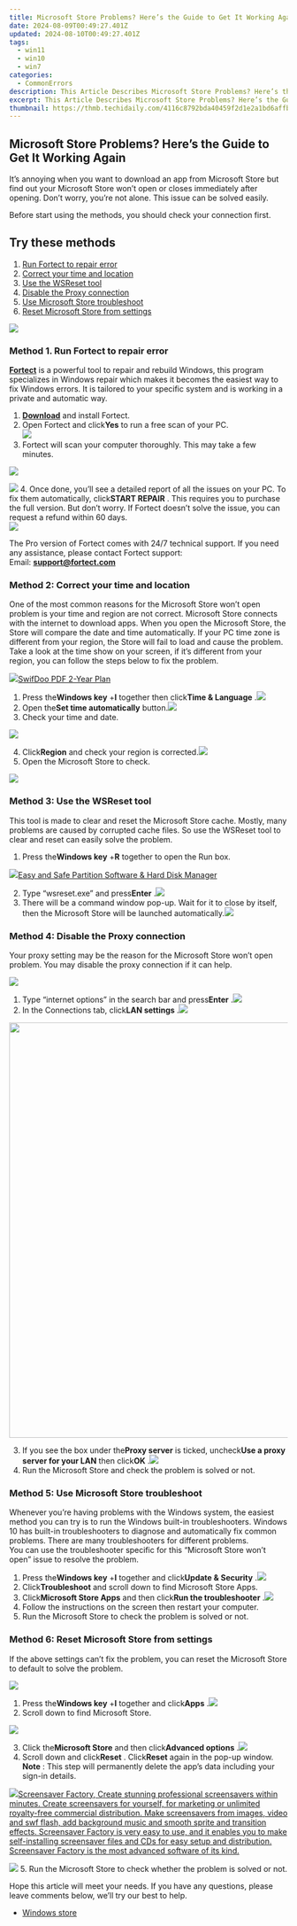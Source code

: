 ```yaml
---
title: Microsoft Store Problems? Here’s the Guide to Get It Working Again
date: 2024-08-09T00:49:27.401Z
updated: 2024-08-10T00:49:27.401Z
tags:
  - win11
  - win10
  - win7
categories:
  - CommonErrors
description: This Article Describes Microsoft Store Problems? Here’s the Guide to Get It Working Again
excerpt: This Article Describes Microsoft Store Problems? Here’s the Guide to Get It Working Again
thumbnail: https://thmb.techidaily.com/4116c8792bda40459f2d1e2a1bd6affbce6e7196ef5949783c79461a680de11c.jpg
---
```


## Microsoft Store Problems? Here’s the Guide to Get It Working Again

 It’s annoying when you want to download an app from Microsoft Store but find out your Microsoft Store won’t open or closes immediately after opening. Don’t worry, you’re not alone. This issue can be solved easily.

Before start using the methods, you should check your connection first.

## Try these methods

1. [Run Fortect to repair error](#f1)
2. [Correct your time and location](#m1)
3. [Use the WSReset tool](#m2)
4. [Disable the Proxy connection](#m3)
5. [Use Microsoft Store troubleshoot](#m4)
6. [Reset Microsoft Store from settings](#m5)

<!-- affiliate ads begin -->
<a href="https://secure.2checkout.com/order/checkout.php?PRODS=37100474&QTY=1&AFFILIATE=108875&CART=1"><img src="https://awario.com/images/pages/index/img-platform-ui-1280@1x.avif" border="0"></a>
<!-- affiliate ads end -->
### Method 1\. Run Fortect to repair error

**[Fortect](https://tools.techidaily.com/drivereasy/download/)**  is a powerful tool to repair and rebuild Windows, this program specializes in Windows repair which makes it becomes the easiest way to fix Windows errors. It is tailored to your specific system and is working in a private and automatic way.

1. **[Download](https://tools.techidaily.com/drivereasy/download/)**  and install Fortect.
2. Open Fortect and click**Yes** to run a free scan of your PC.  
![](https://images.drivereasy.com/wp-content/uploads/2022/01/fortect-1.jpg)
3. Fortect will scan your computer thoroughly. This may take a few minutes.  
<!-- affiliate ads begin -->
<a href="https://secure.2checkout.com/order/checkout.php?PRODS=3727260&QTY=1&AFFILIATE=108875&CART=1"><img src="http://www.aiseesoft.com/avangate/30p/banner.jpg" border="0"></a>
<!-- affiliate ads end -->
![](https://images.drivereasy.com/wp-content/uploads/2022/01/fortect-2.jpg)
4. Once done, you’ll see a detailed report of all the issues on your PC. To fix them automatically, click**START REPAIR** . This requires you to purchase the full version. But don’t worry. If Fortect doesn’t solve the issue, you can request a refund within 60 days.  
![](https://images.drivereasy.com/wp-content/uploads/2022/01/fortect-3.jpg)

 The Pro version of Fortect comes with 24/7 technical support. If you need any assistance, please contact Fortect support:  
 Email: **<support@fortect.com>**

### Method 2: Correct your time and location

 One of the most common reasons for the Microsoft Store won’t open problem is your time and region are not correct. Microsoft Store connects with the internet to download apps. When you open the Microsoft Store, the Store will compare the date and time automatically. If your PC time zone is different from your region, the Store will fail to load and cause the problem.  
 Take a look at the time show on your screen, if it’s different from your region, you can follow the steps below to fix the problem.

<!-- affiliate ads begin -->
<a href="https://purchase.swifdoo.com/order/checkout.php?PRODS=40002580&QTY=1&AFFILIATE=108875&CART=1"><img src="https://secure.avangate.com/images/merchant/8b932759a5a04ddb34bf79e3f9072e4b/products/3_Product%20box%20white-1024x1024.png" border="0">SwifDoo PDF 2-Year Plan</a>
<!-- affiliate ads end -->
1. Press the**Windows key** +**I** together then click**Time & Language** .![](https://images.drivereasy.com/wp-content/uploads/2019/06/timelanguage.jpg)
2. Open the**Set time automatically** button.![](https://images.drivereasy.com/wp-content/uploads/2019/06/time.jpg)
3. Check your time and date.
<!-- affiliate ads begin -->
<a href="https://shop.incomedia.eu/order/checkout.php?PRODS=14095146&QTY=1&AFFILIATE=108875&CART=1"><img src="https://secure.2checkout.com/images/merchant/8b6cc3ee5ec407721ce3bf5ff4c0f56b/PRO_BUY_728x90-EN.jpg" border="0"></a>
<!-- affiliate ads end -->
4. Click**Region** and check your region is corrected.![](https://images.drivereasy.com/wp-content/uploads/2019/06/region-1.jpg)
5. Open the Microsoft Store to check.

<!-- affiliate ads begin -->
<a href="https://shop.mondly.com/affiliate.php?ACCOUNT=ATISTUDI&AFFILIATE=108875&PATH=https%3A%2F%2Fwww.mondly.com%3FAFFILIATE%3D108875%26RESOURCE%3D%2BGeneral%2B970x90%2B"><img src="https://secure.avangate.com/images/merchant/69c418c33ec2e1a4267fa9bb77fa1428/general-970x90.gif" border="0"></a>
<!-- affiliate ads end -->
### Method 3: Use the WSReset tool

 This tool is made to clear and reset the Microsoft Store cache. Mostly, many problems are caused by corrupted cache files. So use the WSReset tool to clear and reset can easily solve the problem.

1. Press the**Windows key** +**R** together to open the Run box.
<!-- affiliate ads begin -->
<a href="https://secure.2checkout.com/order/checkout.php?PRODS=22741618&QTY=1&AFFILIATE=108875&CART=1"><img src="https://www.diskpart.com/resource/images/index/dp-index-img-banner-people@2x.png" border="0">Easy and Safe Partition Software & Hard Disk Manager</a>
<!-- affiliate ads end -->
2. Type “wsreset.exe” and press**Enter** .![](https://images.drivereasy.com/wp-content/uploads/2019/06/windows-store-cache.jpg)
3. There will be a command window pop-up. Wait for it to close by itself, then the Microsoft Store will be launched automatically.![](https://images.drivereasy.com/wp-content/uploads/2019/06/wsreset.jpg)

### Method 4: Disable the Proxy connection

 Your proxy setting may be the reason for the Microsoft Store won’t open problem. You may disable the proxy connection if it can help.

<!-- affiliate ads begin -->
<a href="https://shop.systoolsgroup.com/affiliate.php?ACCOUNT=SYSTOOBY&AFFILIATE=108875&PATH=https%3A%2F%2Fwww.systoolsgroup.com%3FAFFILIATE%3D108875%26RESOURCE%3D%2BSysTools%2BOutlook%2BRecovery"><img src="https://www.systoolsgroup.com/box/outlook-recovery.png" border="0"></a>
<!-- affiliate ads end -->
1. Type “internet options” in the search bar and press**Enter** .![](https://images.drivereasy.com/wp-content/uploads/2019/06/ip0.jpg)
2. In the Connections tab, click**LAN settings** .![](https://images.drivereasy.com/wp-content/uploads/2019/06/ip.jpg)
<!-- affiliate ads begin -->
<a href="https://zebaoaffiliateprogram.pxf.io/c/5597632/1853659/21526" target="_top" id="1853659"><img src="//a.impactradius-go.com/display-ad/21526-1853659" border="0" alt="" width="1920" height="750"/></a><img height="0" width="0" src="https://imp.pxf.io/i/5597632/1853659/21526" style="position:absolute;visibility:hidden;" border="0" />
<!-- affiliate ads end -->
3. If you see the box under the**Proxy server** is ticked, uncheck**Use a proxy server for your LAN** then click**OK** .![](https://images.drivereasy.com/wp-content/uploads/2019/06/ip1.jpg)
4. Run the Microsoft Store and check the problem is solved or not.

### Method 5: Use Microsoft Store troubleshoot

 Whenever you’re having problems with the Windows system, the easiest method you can try is to run the Windows built-in troubleshooters. Windows 10 has built-in troubleshooters to diagnose and automatically fix common problems. There are many troubleshooters for different problems.  
 You can use the troubleshooter specific for this “Microsoft Store won’t open” issue to resolve the problem.

1. Press the**Windows key** +**I** together and click**Update & Security** .![](https://images.drivereasy.com/wp-content/uploads/2019/06/update.jpg)
2. Click**Troubleshoot** and scroll down to find Microsoft Store Apps.
3. Click**Microsoft Store Apps** and then click**Run the troubleshooter** .![](https://images.drivereasy.com/wp-content/uploads/2019/06/troubleshoot.jpg)
4. Follow the instructions on the screen then restart your computer.
5. Run the Microsoft Store to check the problem is solved or not.

### Method 6: Reset Microsoft Store from settings

 If the above settings can’t fix the problem, you can reset the Microsoft Store to default to solve the problem.

<!-- affiliate ads begin -->
<a href="https://secure.2checkout.com/order/checkout.php?PRODS=2201613&QTY=1&AFFILIATE=108875&CART=1"><img src="https://www.macdvdripperpro.com/images/devices-3.png" border="0"></a>
<!-- affiliate ads end -->
1. Press the**Windows key** +**I** together and click**Apps** .![](https://images.drivereasy.com/wp-content/uploads/2019/06/app.jpg)
2. Scroll down to find Microsoft Store.
<!-- affiliate ads begin -->
<a href="https://shop.copernic.com/order/checkout.php?PRODS=41033101&QTY=1&AFFILIATE=108875&CART=1"><img src="https://secure.2checkout.com/images/merchant/8d30aa96e72440759f74bd2306c1fa3d/Copernic-2023-Affiliate-728x90-Elite.png" border="0"></a>
<!-- affiliate ads end -->
3. Click the**Microsoft Store** and then click**Advanced options** .![](https://images.drivereasy.com/wp-content/uploads/2019/06/app1.jpg)
4. Scroll down and click**Reset** . Click**Reset** again in the pop-up window.  
**Note** : This step will permanently delete the app’s data including your sign-in details.  
<!-- affiliate ads begin -->
<a href="https://secure.2checkout.com/order/checkout.php?PRODS=194977&QTY=1&AFFILIATE=108875&CART=1"><img src="https://www.blumentals.net/scrfactory/images/screensaver-software.png" border="0">Screensaver Factory, Create stunning professional screensavers within minutes. Create screensavers for yourself, for marketing or unlimited royalty-free commercial distribution. Make screensavers from images, video and swf flash, add background music and smooth sprite and transition effects. Screensaver Factory is very easy to use, and it enables you to make self-installing screensaver files and CDs for easy setup and distribution. Screensaver Factory is the most advanced software of its kind.</a>
<!-- affiliate ads end -->
![](https://images.drivereasy.com/wp-content/uploads/2019/06/app2.jpg)
5. Run the Microsoft Store to check whether the problem is solved or not.

 Hope this article will meet your needs. If you have any questions, please leave comments below, we’ll try our best to help.

* [Windows store](/tag-search/?tagId=21777)

<ins class="adsbygoogle"
     style="display:block"
     data-ad-format="autorelaxed"
     data-ad-client="ca-pub-7571918770474297"
     data-ad-slot="1223367746"></ins>



<ins class="adsbygoogle"
     style="display:block"
     data-ad-client="ca-pub-7571918770474297"
     data-ad-slot="8358498916"
     data-ad-format="auto"
     data-full-width-responsive="true"></ins>

